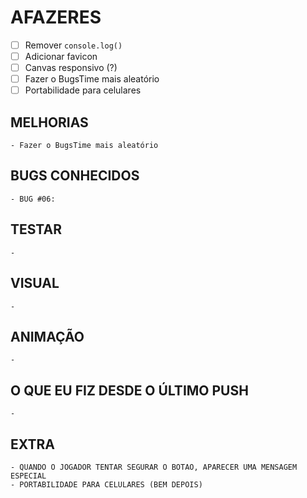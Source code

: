 # AFAZERES

  - [ ] Remover `console.log()`
  - [ ] Adicionar favicon
  - [ ] Canvas responsivo (?)
  - [ ] Fazer o BugsTime mais aleatório
  - [ ] Portabilidade para celulares

  ## MELHORIAS

    - Fazer o BugsTime mais aleatório

  ## BUGS CONHECIDOS

    - BUG #06: 

  ## TESTAR

    -

  ## VISUAL

    - 

  ## ANIMAÇÃO

    - 

  ## O QUE EU FIZ DESDE O ÚLTIMO PUSH

    - 

  ## EXTRA

    - QUANDO O JOGADOR TENTAR SEGURAR O BOTAO, APARECER UMA MENSAGEM ESPECIAL
    - PORTABILIDADE PARA CELULARES (BEM DEPOIS)